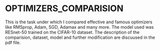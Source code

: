# OPTIMIZERS_COMPARISION

This is the task under which I compared effective and famous optimizers like RMSprop, Adam, SGD, Adamax and many more.
The model used was RESnet-50 trained on the CIFAR-10 dataset.
The description of the comparision, dataset, model and further modification are discuused in the pdf file.

